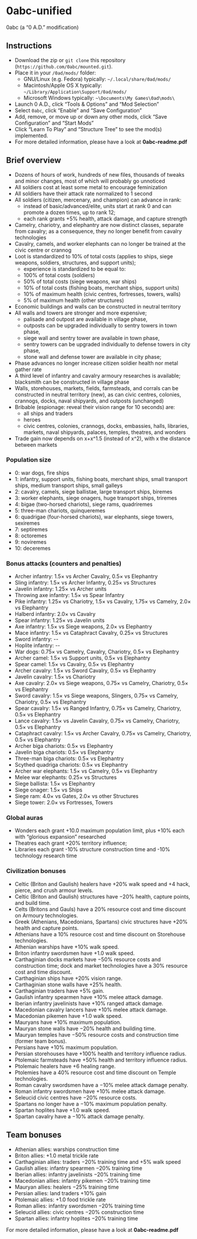 # 0abc-unified
0abc (a “0 A.D.” modification)

## Instructions
* Download the zip or `git clone` this repository (`https://github.com/0abc/mounted.git`).
* Place it in your `/0ad/mods/` folder:
  * GNU/Linux (e.g. Fedora) typically: `~/.local/share/0ad/mods/`
  * Macintosh/Apple OS X typically: `~/Library/Application\Support/0ad/mods/`
  * Microsoft Windows typically: `~\Documents\My Games\0ad\mods\`
* Launch 0 A.D., click “Tools & Options” and “Mod Selection”
* Select `0abc`, click “Enable” and “Save Configuration”
* Add, remove, or move up or down any other mods, click “Save Configuration” and “Start Mods”
* Click “Learn To Play” and “Structure Tree” to see the mod(s) implemented.
* For more detailed information, please have a look at **0abc-readme.pdf**

## Brief overview
* Dozens of hours of work, hundreds of new files, thousands of tweaks and minor changes, most of which will probably go unnoticed
* All soldiers cost at least some metal to encourage feminization
* All soldiers have their attack rate normalized to 1 second
* All soldiers (citizen, mercenary, and champion) can advance in rank: 
  * instead of basic/advanced/elite, units start at rank 0 and can promote a dozen times, up to rank 12; 
  * each rank grants +5% health, attack damage, and capture strength
* Camelry, chariotry, and elephantry are now distinct classes, separate from cavalry; as a consequence, they no longer benefit from cavalry technologies
* Cavalry, camels, and worker elephants can no longer be trained at the civic centre or crannog
* Loot is standardized to 10% of total costs (applies to ships, siege weapons, soldiers, structures, and support units); 
  * experience is standardized to be equal to:
  * 100% of total costs (soldiers)
  * 50% of total costs (siege weapons, war ships)
  * 10% of total costs (fishing boats, merchant ships, support units)
  * 10% of maximum health (civic centres, fortresses, towers, walls) 
  * 5% of maximum health (other structures)
* Economic buildings and walls can be constructed in neutral territory
* All walls and towers are stronger and more expensive; 
  * palisade and outpost are available in village phase, 
   * outposts can be upgraded individually to sentry towers in town phase,
  * siege wall and sentry tower are available in town phase,
   * sentry towers can be upgraded individually to defense towers in city phase,
  * stone wall and defense tower are available in city phase; 
* Phase advances no longer increase citizen soldier health nor metal gather rate
* A third level of infantry and cavalry armoury researches is available; 
  blacksmith can be constructed in village phase
* Walls, storehouses, markets, fields, farmsteads, and corrals can be constructed in neutral territory (new),
  as can civic centres, colonies, crannogs, docks, naval shipyards, and outposts (unchanged)
* Bribable (espionage: reveal their vision range for 10 seconds) are:
  * all ships and traders
  * heroes
  * civic centres, colonies, crannogs, docks, embassies, halls, libraries, markets, naval shipyards, palaces, temples, theatres, and wonders
* Trade gain now depends on x+x^1.5 (instead of x^2), with x the distance between markets

### Population size
* 0: war dogs, fire ships
* 1: infantry, support units, fishing boats, merchant ships, small transport ships, medium transport ships, small galleys
* 2: cavalry, camels, siege ballistae, large transport ships, biremes
* 3: worker elephants, siege onagers, huge transport ships, triremes
* 4: bigae (two-horsed chariots), siege rams, quadriremes
* 5: three-man chariots, quinqueremes
* 6: quadrigae (four-horsed chariots), war elephants, siege towers, sexiremes
* 7: septiremes
* 8: octoremes
* 9: noviremes
* 10: deceremes

### Bonus attacks (counters and penalties)
* Archer infantry: 1.5× vs Archer Cavalry, 0.5× vs Elephantry
* Sling infantry: 1.5× vs Archer Infantry, 0.25× vs Structures
* Javelin infantry: 1.25× vs Archer units
* Throwing axe infantry: 1.5× vs Spear Infantry
* Pike infantry: 1.25× vs Chariotry, 1.5× vs Cavalry, 1.75× vs Camelry, 2.0× vs Elephantry
* Halberd infantry: 2.0× vs Cavalry
* Spear infantry: 1.25× vs Javelin units
* Axe infantry: 1.5× vs Siege weapons, 2.0× vs Elephantry
* Mace infantry: 1.5× vs Cataphract Cavalry, 0.25× vs Structures
* Sword infantry: --
* Hoplite infantry: --
* War dogs: 0.75× vs Camelry, Cavalry, Chariotry, 0.5× vs Elephantry
* Archer camel: 1.5× vs Support units, 0.5× vs Elephantry
* Spear camel: 1.5× vs Cavalry, 0.5× vs Elephantry
* Archer cavalry: 1.5× vs Sword Cavalry, 0.5× vs Elephantry
* Javelin cavalry: 1.5× vs Chariotry
* Axe cavalry: 2.0× vs Siege weapons, 0.75× vs Camelry, Chariotry, 0.5× vs Elephantry
* Sword cavalry: 1.5× vs Siege weapons, Slingers, 0.75× vs Camelry, Chariotry, 0.5× vs Elephantry
* Spear cavalry: 1.5× vs Ranged Infantry, 0.75× vs Camelry, Chariotry, 0.5× vs Elephantry
* Lance cavalry: 1.5× vs Javelin Cavalry, 0.75× vs Camelry, Chariotry, 0.5× vs Elephantry
* Cataphract cavalry: 1.5× vs Archer Cavalry, 0.75× vs Camelry, Chariotry, 0.5× vs Elephantry
* Archer biga chariots: 0.5× vs Elephantry
* Javelin biga chariots: 0.5× vs Elephantry
* Three-man biga chariots: 0.5× vs Elephantry
* Scythed quadriga chariots: 0.5× vs Elephantry
* Archer war elephants: 1.5× vs Camelry, 0.5× vs Elephantry
* Melee war elephants: 0.25× vs Structures
* Siege ballista: 1.5× vs Elephantry
* Siege onager: 1.5× vs Ships
* Siege ram: 4.0× vs Gates, 2.0× vs other Structures
* Siege tower: 2.0× vs Fortresses, Towers

### Global auras
* Wonders each grant +10.0 maximum population limit, plus +10% each with “glorious expansion” researched
* Theatres each grant +20% territory influence; 
* Libraries each grant -10% structure construction time and -10% technology research time

### Civilization bonuses
* Celtic (Briton and Gaulish) healers have +20% walk speed and +4 hack, pierce, and crush armour levels.
* Celtic (Briton and Gaulish) structures have −20% health, capture points, and build time.
* Celts (Britons and Gauls) have a 20% resource cost and time discount on Armoury technologies.
* Greek (Athenians, Macedonians, Spartans) civic structures have +20% health and capture points.
* Athenians have a 10% resource cost and time discount on Storehouse technologies.
* Athenian warships have +10% walk speed.
* Briton infantry swordsmen have +1.0 walk speed.
* Carthaginian docks markets have −50% resource costs and construction time; dock and market technologies have a 30% resource cost and time discount.
* Carthaginian ships have +20% vision range.
* Carthaginian stone walls have +25% health.
* Carthaginian traders have +5% gain.
* Gaulish infantry spearmen have +10% melee attack damage.
* Iberian infantry javelinists have +10% ranged attack damage.
* Macedonian cavalry lancers have +10% melee attack damage.
* Macedonian pikemen have +1.0 walk speed.
* Mauryans have +10% maximum population.
* Mauryan stone walls have −20% health and building time.
* Mauryan temples have −50% resource costs and construction time (former team bonus).
* Persians have +10% maximum population.
* Persian storehouses have +100% health and territory influence radius.
* Ptolemaic farmsteads have +50% health and territory influence radius.
* Ptolemaic healers have +6 healing range.
* Ptolemies have a 40% resource cost and time discount on Temple technologies.
* Roman cavalry swordsmen have a −10% melee attack damage penalty.
* Roman infantry swordsmen have +10% melee attack damage.
* Seleucid civic centres have −20% resource costs.
* Spartans no longer have a −10% maximum population penalty.
* Spartan hoplites have +1.0 walk speed.
* Spartan cavalry have a −10% attack damage penalty.

## Team bonuses
* Athenian allies: warships construction time
* Briton allies: +1.0 metal trickle rate
* Carthaginian allies: traders −20% training time and +5% walk speed
* Gaulish allies: infantry spearmen −20% training time
* Iberian allies: infantry javelinists −20% training time
* Macedonian allies: infantry pikemen −20% training time
* Mauryan allies: healers −25% training time
* Persian allies: land traders +10% gain
* Ptolemaic allies: +1.0 food trickle rate
* Roman allies: infantry swordsmen −20% training time
* Seleucid allies: civic centres −20% construction time
* Spartan allies: infantry hoplites −20% training time



For more detailed information, please have a look at **0abc-readme.pdf**
